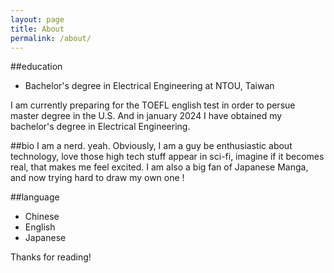 ```yaml
---
layout: page
title: About
permalink: /about/
---
```



<p class="message">
  <!--Hey there! This page is included as an example. Feel free to customize it for your own use upon downloading. Carry on!
  -->
</p>

##education
  * Bachelor's degree in Electrical Engineering at NTOU, Taiwan
    
I am currently preparing for the TOEFL english test in order to persue master degree in the U.S.  And in january 2024 I have obtained my bachelor's degree in Electrical Engineering.

##bio
I am a nerd. yeah. 
Obviously, I am a guy be enthusiastic about technology, love those high tech stuff appear in sci-fi, imagine if it becomes real, that makes me feel excited. I am also a big fan of Japanese Manga, and now trying hard to draw my own one !

##language
  * Chinese
  * English
  * Japanese


Thanks for reading!

